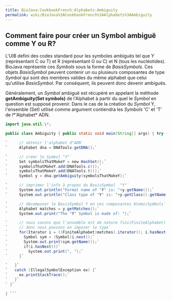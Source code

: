 ```yaml
---
title: BioJava:CookbookFrench:Alphabets:Ambiguity
permalink: wiki/BioJava%3ACookbookFrench%3AAlphabets%3AAmbiguity
---
```


Comment faire pour créer un Symbol ambiguë comme Y ou R?
--------------------------------------------------------

L'UIB defini des codes standard pour les symboles ambiguës tel que Y
(représentant C ou T) et R (représentant G ou C) et N (tous les
nucléotides). BioJava représente ces *Symbols* sous la forme de
*BasisSymbols*. Ces objets *BasisSymbol* peuvent contenir un ou
plusieurs composantes de type *Symbol* qui sont des membres valides du
même alphabet que celui qu'utilise *BasisSymbol*. Par conséquent, ils
peuvent donc devenir ambiguës.

Généralement, un *Symbol* ambiguë est récupéré en appelant la méthode
**getAmbiguity(Set symbols)** de l'Alphabet à partir du quel le *Symbol*
en question est supposé provenir. Dans le cas de la création du *Symbol*
Y, l'ensemble (Set) utilisé comme argument contiendra les *Symbols* 'C'
et 'T' de l*'Alphabet* ADN.

```java import org.biojava.bio.symbol.\*; import org.biojava.bio.seq.\*;
import java.util.\*;

public class Ambiguity { public static void main(String[] args) { try {

`     // obtenir l'alphabet d"ADN`  
`     Alphabet dna = DNATools.getDNA();`

`     // créer le Symbol "Y"`  
`     Set symbolsThatMakeY = new HashSet();`  
`     symbolsThatMakeY.add(DNATools.c());`  
`     symbolsThatMakeY.add(DNATools.t());`  
`     Symbol y = dna.getAmbiguity(symbolsThatMakeY);`

`     // imprimer l'info à propos du BasisSymbol  "Y"`  
`     System.out.println("Formal name of "Y" is: "+y.getName());`  
`     System.out.println("Class type of "Y" is: "+y.getClass().getName());`

`     // décomposer le BasisSymbol Y en ces composantes AtomicSymbols`  
`     Alphabet matches = y.getMatches();`  
`     System.out.print("The "Y" Symbol is made of: ");`

`     // nous savons que l'ensemble est de nature fini(FiniteAlphabet)`  
`     // donc nous pouvons en imposer le type`  
`     for(Iterator i = ((FiniteAlphabet)matches).iterator(); i.hasNext();){`  
`       Symbol sym = (Symbol)i.next();`  
`       System.out.print(sym.getName());`  
`       if(i.hasNext())`  
`         System.out.print(", ");`  
`     }`

`   }`  
`   catch (IllegalSymbolException ex) {`  
`     ex.printStackTrace();`  
`   }`  
` }`

} ```
